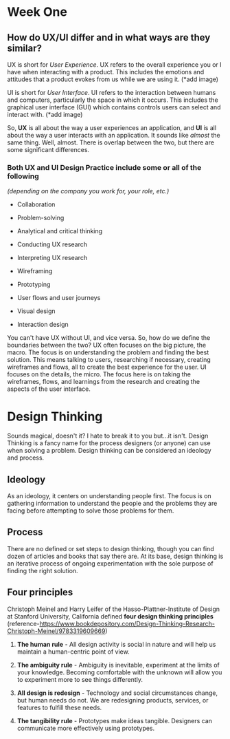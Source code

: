 # Week One

## How do UX/UI differ and in what ways are they similar?

UX is short for *User Experience*. UX refers to the overall experience you or I have when interacting with a product. This includes the emotions and attitudes that a product evokes from us while we are using it. (*add image)

UI is short for *User Interface*. UI refers to the interaction between humans and computers, particularly the space in which it occurs. This includes the graphical user interface (GUI) which contains controls users can select and interact with. (*add image)

So, **UX** is all about the way a user experiences an application, and **UI** is all about the way a user interacts with an application. It sounds like *almost* the same thing. Well, almost. There is overlap between the two, but there are some significant differences.

### Both UX and UI Design Practice include some or all of the following
*(depending on the company you work for, your role, etc.)*

* Collaboration 

* Problem-solving

* Analytical and critical thinking

* Conducting UX research

* Interpreting  UX research

* Wireframing

* Prototyping

* User flows and user journeys

* Visual design

* Interaction design

You can't have UX without UI, and vice versa. So, how do we define the boundaries between the two? UX often focuses on the big picture, the macro.  The focus is on understanding the problem and finding the best solution. This means talking to users, researching if necessary, creating wireframes and flows, all to create the best experience for the user. UI focuses on the details, the micro. The focus here is on taking the wireframes, flows, and learnings from the research and creating the aspects of the user interface. 

# Design Thinking
Sounds magical, doesn't it? I hate to break it to you but...it isn't. Design Thinking is a fancy name for the process designers (or anyone) can use when solving a problem. Design thinking can be considered an ideology and process. 

## Ideology
As an ideology, it centers on understanding people first. The focus is on gathering information to understand the people and the problems they are facing before attempting to solve those problems for them.

## Process
There are no defined or set steps to design thinking, though you can find dozen of articles and books that say there are. At its base, design thinking is an iterative process of ongoing experimentation with the sole purpose of finding the right solution.

## Four principles
Christoph Meinel and Harry Leifer of the Hasso-Plattner-Institute of Design at Stanford University, California defined **four design thinking principles** (reference-https://www.bookdepository.com/Design-Thinking-Research-Christoph-Meinel/9783319609669)

1. **The human rule** - All design activity is social in nature and will help us maintain a human-centric point of view.

1. **The ambiguity rule** - Ambiguity is inevitable, experiment at the limits of your knowledge. Becoming comfortable with the unknown will allow you to experiment more to see things differently.

1. **All design is redesign** - Technology and social circumstances change, but human needs do not. We are redesigning products, services, or features to fulfill these needs.

1. **The tangibility rule** - Prototypes make ideas tangible. Designers can communicate more effectively using prototypes.











